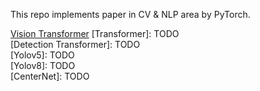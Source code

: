 This repo implements paper in CV & NLP area by PyTorch.

[Vision Transformer](https://github.com/GuilinXie/Paper_Replicating/tree/main/vision_transformer)
[Transformer]: TODO    
[Detection Transformer]: TODO    
[Yolov5]: TODO   
[Yolov8]: TODO   
[CenterNet]: TODO   
